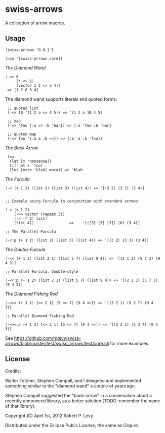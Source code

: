# swiss-arrows

A collection of arrow macros.

## Usage

```
[swiss-arrows "0.0.1"]
```

```
(use '[swiss-arrows.core])
```

*The Diamond Wand*

```
(-<> 0
     (* <> 5)
     (vector 1 2 <> 3 4))
 => [1 2 0 3 4]
```

The diamond wand supports literals and quoted forms:

```
 ;; quoted list
 (-<> 10 '(1 2 a <> 4 5)) => '(1 2 a 10 4 5)
 
 ;; map
 (-<> 'foo {:a <> :b 'bar}) => {:a 'foo :b 'bar}

 ;; quoted map
 (-<> foo '{:a a :b <>}) => {:a 'a :b 'foo})
```

*The Back Arrow*

```
 (<<-
  (let [x 'nonsense])
  (if-not x 'foo)
  (let [more 'blah] more)) => 'blah
```

*The Furcula*

```
(-< (+ 1 2) (list 2) (list 3) (list 4)) => '[(3 2) (3 3) (3 4)]


;; Example using Furcula in conjunction with standard arrows:

(-< (+ 1 2)
    (->> vector (repeat 3))
    (-> (* 2) list)
    (list 4))                =>    '[([3] [3] [3]) (6) (3 4)]

;; The Parallel Furcula

(-<:p (+ 1 2) (list 2) (list 3) (list 4)) => '[(3 2) (3 3) (3 4)]
```

*The Double Furcula*

```
(-<< (+ 1 2) (list 2 1) (list 5 7) (list 9 4)) => '[(2 1 3) (5 7 3) (9 4 3)]

;; Parallel Furcula, Double-style

(-<<:p (+ 1 2) (list 2 1) (list 5 7) (list 9 4)) => '[(2 1 3) (5 7 3) (9 4 3)]
```

*The Diamond Fishing Rod*

```
(-<>< (+ 1 2) [<> 2 1] [5 <> 7] [9 4 <>]) => '[(3 2 1) (5 3 7) (9 4 3)]

;; Parallel Diamond Fishing Rod

(-<><:p (+ 1 2) [<> 2 1] [5 <> 7] [9 4 <>]) => '[(3 2 1) (5 3 7) (9 4 3)]
```

See https://github.com/rplevy/swiss-arrows/blob/master/test/swiss_arrows/test/core.clj for more examples.

## License

Credits:

Walter Tetzner, Stephen Compall, and I designed and implemented something similar to the "diamond wand" a couple of years ago.

Stephen Compall suggested the "back-arrow" in a conversation about a recently announced library, as a better solution (TODO: remember the name of that library).

Copyright (C) April 1st, 2012 Robert P. Levy

Distributed under the Eclipse Public License, the same as Clojure.
